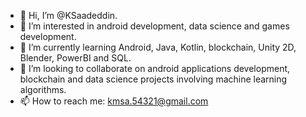 - 👋 Hi, I’m @KSaadeddin.
- 👀 I’m interested in android development, data science and games development.
- 🌱 I’m currently learning Android, Java, Kotlin, blockchain, Unity 2D, Blender, PowerBI and SQL.
- 💞️ I’m looking to collaborate on android applications development, blockchain and data science projects involving machine learning algorithms.
- 📫 How to reach me: kmsa.54321@gmail.com

<!---
KSaadeddin/KSaadeddin is a ✨ special ✨ repository because its `README.md` (this file) appears on your GitHub profile.
You can click the Preview link to take a look at your changes.
--->
